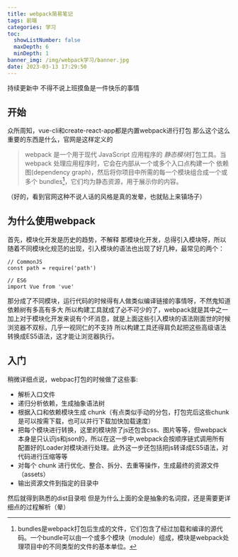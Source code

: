 ```yaml
---
title: webpack简易笔记
tags: 前端
categories: 学习
toc:
  showListNumber: false
  maxDepth: 6
  minDepth: 1
banner_img: /img/webpack学习/banner.jpg
date: 2023-03-13 17:29:50
---
```


持续更新中
不得不说上班摸鱼是一件快乐的事情
## 开始
众所周知，vue-cli和create-react-app都是内置webpack进行打包
那么这个这么重要的东西是什么，官网是这样定义的
> webpack 是一个用于现代 JavaScript 应用程序的 *静态模块*打包工具。当 webpack 处理应用程序时，它会在内部从一个或多个入口点构建一个 依赖图(dependency graph)，然后将你项目中所需的每一个模块组合成一个或多个 bundles[^1]，它们均为静态资源，用于展示你的内容。

（好的，看到官网这种不说人话的风格是真的发晕，也就贴上来镇场子）

[^1]: bundles是webpack打包后生成的文件，它们包含了经过加载和编译的源代码。一个bundle可以由一个或多个模块（module）组成，模块是webpack处理项目中的不同类型的文件的基本单位。

## 为什么使用webpack
首先，模块化开发是历史的趋势，不解释
那模块化开发，总得引入模块呀，所以随着不同模块化规范的出现，引入模块的语法也出现了好几种，最常见的两个：
```JavaScipt
// CommonJS
const path = require('path')

// ES6
import Vue from 'vue'
```
那分成了不同模块，运行代码的时候得有人做类似编译链接的事情呀，不然鬼知道依赖树有多高有多大
所以构建工具就成了必不可少的了，webpack就是其中之一
加上对于模块化开发来说有个坏消息，就是上面这些引入模块的语法刚面世的时候浏览器不双标，几乎一视同仁的不支持
所以构建工具还得肩负起把这些高级语法转换成ES5语法，这才能让浏览器执行。

## 入门
稍微详细点说，webpac打包的时候做了这些事:
- 解析入口文件
- 递归分析依赖，生成抽象语法树
- 根据入口和依赖模块生成 chunk（有点类似手动的分包，打包完后这些chunk是可以按需下载，也可以并行下载加快加载速度）
- 把每个模块进行转换，这里的模块除了js还包含css、图片等等，但webpack本身是只认识js和json的，所以在这一步中,webpack会按顺序链式调用所有配置好的Loader对模块进行处理。此外这一步还包括把js转译成ES5语法，对代码进行压缩等等
- 对每个 chunk 进行优化、整合、拆分、去重等操作，生成最终的资源文件（assets）
- 输出资源文件到指定的目录中

然后就得到熟悉的dist目录啦
但是为什么上面的全是抽象的名词捏，还是需要更详细点的过程解析（晕）

